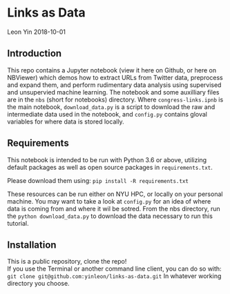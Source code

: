 # Links as Data
Leon Yin 2018-10-01

## Introduction
This  repo contains a Jupyter notebook (view it here on Github, or here on NBViewer) which demos how to extract URLs from Twitter data, preprocess and expand them, and perform rudimentary data analysis using supervised and unsupervied machine learning. The notebook and some auxilliary files are in the `nbs` (short for notebooks) directory. Where `congress-links.ipnb` is the main notebook, `download_data.py` is a script to download the raw and intermediate data used in the notebook, and `config.py` contains gloval variables for where data is stored locally.

## Requirements
This notebook is intended to be run with Python 3.6 or above, utilizing default packages as well as open source packages in `requirements.txt`.

Please download them using:
```pip install -R requirements.txt```

These resources can be run either on NYU HPC, or locally on your personal machine.
You may want to take a look at `config.py` for an idea of where data is coming from and where it wil be sotred. From the nbs directory, run the `python download_data.py` to download the data necessary to run this tutorial.

## Installation
This is a public repository, clone the repo!<br>
If you use the Terminal or another command line client, you can do so with:
```git clone git@github.com:yinleon/links-as-data.git```
In whatever working directory you choose.